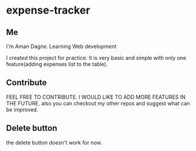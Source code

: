 # expense-tracker
## Me
I'm Aman Dagne. 
Learning Web development 

I created this project for practice. 
It is very basic and simple with only one feature(adding expenses list to the table).

## Contribute
FEEL FREE TO CONTRIBUTE. I WOULD LIKE TO ADD MORE FEATURES IN THE FUTURE.
also you can checkout my other repos and suggest what can be improved. 

## Delete button
the delete button doesn't work for now. 
